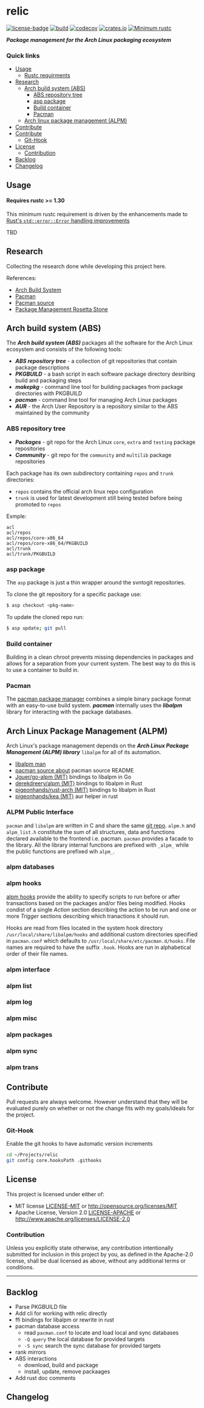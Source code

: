 # relic
[![license-badge](https://img.shields.io/crates/l/fungus.svg)](https://opensource.org/licenses/MIT)
[![build](https://github.com/phR0ze/relic/workflows/build/badge.svg?branch=main)](https://github.com/phR0ze/relic/actions)
[![codecov](https://codecov.io/gh/phR0ze/relic/branch/main/graph/badge.svg?token=LZHXZNZcRR)](https://codecov.io/gh/phR0ze/relic)
[![crates.io](https://img.shields.io/crates/v/relic.svg)](https://crates.io/crates/relic)
[![Minimum rustc](https://img.shields.io/badge/rustc-1.30+-lightgray.svg)](https://github.com/phR0ze/gory#rustc-requirements)

***Package management for the Arch Linux packaging ecosystem***

### Quick links
* [Usage](#usage)
  * [Rustc requirments](#rustc-requirements)
* [Research](#research)
  * [Arch build system (ABS)](#arch-build-system-abs)
    * [ABS repository tree](#abs-repository-tree)
    * [asp package](#abs-package)
    * [Build container](#build-container)
    * [Pacman](#pacman)
  * [Arch linux package management (ALPM)](#arch-linux-package-management)
* [Contribute](#contribute)
* [Contribute](#contribute)
  * [Git-Hook](#git-hook)
* [License](#license)
  * [Contribution](#contribution)
* [Backlog](#backlog)
* [Changelog](#changelog)

## Usage <a name="usage"/></a>

#### Requires rustc >= 1.30 <a name="rustc-requirements"/></a>
This minimum rustc requirement is driven by the enhancements made to [Rust's `std::error::Error`
handling improvements](https://doc.rust-lang.org/std/error/trait.Error.html#method.source)

TBD


## Research <a name="research"/></a>
Collecting the research done while developing this project here.

References:
* [Arch Build System](https://wiki.archlinux.org/index.php/Arch_Build_System)
* [Pacman](https://www.archlinux.org/pacman/)
* [Pacman source](https://git.archlinux.org/pacman.git/tree/)
* [Package Management Rosetta Stone](https://wiki.alpinelinux.org/wiki/Comparison_with_other_distros)

## Arch build system (ABS) <a name="arch-build-system-abs"/></a>
The ***Arch build system (ABS)*** packages all the software for the Arch Linux ecosystem and consists
of the following tools:

* ***ABS repository tree*** - a collection of git repositories that contain package descriptions
* ***PKGBUILD*** - a bash script in each software package directory desribing build and packaging steps 
* ***makepkg*** - command line tool for building packages from package directories with PKGBUILD
* ***pacman*** - command line tool for managing Arch Linux packages
* ***AUR*** - the Arch User Repository is a repository similar to the ABS maintained by the community

### ABS repository tree <a name="abs-repository-tree"/></a>
* ***Packages*** - git repo for the Arch Linux `core`, `extra` and `testing` package repositories
* ***Community*** - git repo for the `community` and `multilib` package repositories

Each package has its own subdirectory containing `repos` and `trunk` directories:
* `repos` contains the official arch linux repo configuration
* `trunk` is used for latest development still being tested before being promoted to `repos`

Exmple:
```
acl
acl/repos
acl/repos/core-x86_64
acl/repos/core-x86_64/PKGBUILD
acl/trunk
acl/trunk/PKGBUILD
```

### asp package <a name="asp-package"/></a>
The `asp` package is just a thin wrapper around the svntogit repositories.

To clone the git repository for a specific package use:
```bash
$ asp checkout <pkg-name>
```

To update the cloned repo run:
```bash
$ asp update; git pull
```

### Build container <a name="build-container"/></a>
Building in a clean chroot prevents missing dependencies in packages and allows for a separation from
your current system. The best way to do this is to use a container to build in.

### Pacman <a name="pacman"/></a>
The [pacman package manager](https://wiki.archlinux.org/index.php/pacman) combines a simple binary
package format with an easy-to-use build system. ***pacman*** internally uses the ***libalpm***
library for interacting with the package databases. 

## Arch Linux Package Management (ALPM) <a name="arch-linux-package-management-alpm"/></a>
Arch Linux's package management depends on the ***Arch Linux Package Management (ALPM) library***
`libalpm` for all of its automation.

* [libalpm man](https://www.archlinux.org/pacman/libalpm.3.html)
* [pacman source about](https://git.archlinux.org/pacman.git/about) pacman source README
* [Jguer/go-alpm (MIT)](https://github.com/Jguer/go-alpm) bindings to libalpm in Go
* [derekdreery/alpm (MIT)](https://github.com/derekdreery/alpm) bindings to libalpm in Rust
* [pigeonhands/rust-arch (MIT)](https://github.com/pigeonhands/rust-arch) bindings to libalpm in Rust
* [pigeonhands/kea (MIT)](https://github.com/pigeonhands/kea) aur helper in rust

### ALPM Public Interface <a name="alpm-public-interface"/></a>
`pacman` and `libalpm` are written in C and share the same [git repo](https://git.archlinux.org/pacman.git).
`alpm.h` and `alpm_list.h` constitute the sum of all structures, data and functions declared
available to the frontend i.e. pacman. `pacman` provides a facade to the library. All the library
internal functions are prefixed with `_alpm_` while the public functions are prefixed wih `alpm_`.

### alpm databases <a name="alpm-databases"/></a>

### alpm hooks <a name="alpm-hooks"/></a>
[alpm hooks](https://www.archlinux.org/pacman/alpm-hooks.5.html) provide the ability to specify
scripts to run before or after transactions based on the packages and/or files being modified. Hooks
condist of a single *Action* section describing the action to be run and one or more *Trigger*
sections describing which tranactions it should run.

Hooks are read from files located in the system hook directory `/usr/local/share/libalpm/hooks` and
additional custom directories specified in `pacman.conf` which defaults to
`/usr/local/share/etc/pacman.d/hooks`. File names are required to have the suffix `.hook`. Hooks are
run in alphabetical order of their file names.

### alpm interface <a name="alpm-interface"/></a>

### alpm list <a name="alpm-list"/></a>

### alpm log <a name="alpm-log"/></a>

### alpm misc <a name="alpm-misc"/></a>

### alpm packages <a name="alpm-packages"/></a>

### alpm sync <a name="alpm-sync"/></a>

### alpm trans <a name="alpm-trans"/></a>






## Contribute <a name="Contribute"/></a>
Pull requests are always welcome. However understand that they will be evaluated purely on whether
or not the change fits with my goals/ideals for the project.

### Git-Hook <a name="git-hook"/></a>
Enable the git hooks to have automatic version increments
```bash
cd ~/Projects/relic
git config core.hooksPath .githooks
```

## License <a name="license"/></a>
This project is licensed under either of:
 * MIT license [LICENSE-MIT](LICENSE-MIT) or http://opensource.org/licenses/MIT
 * Apache License, Version 2.0 [LICENSE-APACHE](LICENSE-APACHE) or http://www.apache.org/licenses/LICENSE-2.0

### Contribution <a name="contribution"/></a>
Unless you explicitly state otherwise, any contribution intentionally submitted for inclusion in
this project by you, as defined in the Apache-2.0 license, shall be dual licensed as above, without
any additional terms or conditions.

---

## Backlog <a name="backlog"/></a>
* Parse PKGBUILD file
* Add cli for working with relic directly
* ffi bindings for libalpm or rewrite in rust
* pacman database access
  * read `pacman.conf` to locate and load local and sync databases
  * `-Q query` the local database for provided targets
  * `-S sync` search the sync database for provided targets
* rank mirrors
* ABS interactions
  * download, build and package
  * install, update, remove packaages
* Add rust doc comments

## Changelog <a name="changelog"/></a>
